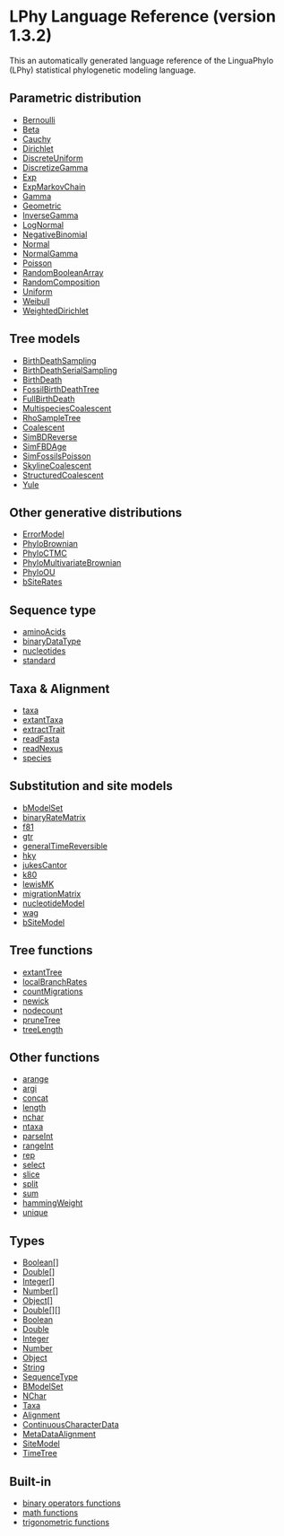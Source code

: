 LPhy Language Reference (version 1.3.2)
=======================================
This an automatically generated language reference of the LinguaPhylo (LPhy) statistical phylogenetic modeling language.

Parametric distribution
-----------------------
- [Bernoulli](parametric/Bernoulli.md)
- [Beta](parametric/Beta.md)
- [Cauchy](parametric/Cauchy.md)
- [Dirichlet](parametric/Dirichlet.md)
- [DiscreteUniform](parametric/DiscreteUniform.md)
- [DiscretizeGamma](parametric/DiscretizeGamma.md)
- [Exp](parametric/Exp.md)
- [ExpMarkovChain](parametric/ExpMarkovChain.md)
- [Gamma](parametric/Gamma.md)
- [Geometric](parametric/Geometric.md)
- [InverseGamma](parametric/InverseGamma.md)
- [LogNormal](parametric/LogNormal.md)
- [NegativeBinomial](parametric/NegativeBinomial.md)
- [Normal](parametric/Normal.md)
- [NormalGamma](parametric/NormalGamma.md)
- [Poisson](parametric/Poisson.md)
- [RandomBooleanArray](parametric/RandomBooleanArray.md)
- [RandomComposition](parametric/RandomComposition.md)
- [Uniform](parametric/Uniform.md)
- [Weibull](parametric/Weibull.md)
- [WeightedDirichlet](parametric/WeightedDirichlet.md)

Tree models
-----------
- [BirthDeathSampling](tree-model/BirthDeathSampling.md)
- [BirthDeathSerialSampling](tree-model/BirthDeathSerialSampling.md)
- [BirthDeath](tree-model/BirthDeath.md)
- [FossilBirthDeathTree](tree-model/FossilBirthDeathTree.md)
- [FullBirthDeath](tree-model/FullBirthDeath.md)
- [MultispeciesCoalescent](tree-model/MultispeciesCoalescent.md)
- [RhoSampleTree](tree-model/RhoSampleTree.md)
- [Coalescent](tree-model/Coalescent.md)
- [SimBDReverse](tree-model/SimBDReverse.md)
- [SimFBDAge](tree-model/SimFBDAge.md)
- [SimFossilsPoisson](tree-model/SimFossilsPoisson.md)
- [SkylineCoalescent](tree-model/SkylineCoalescent.md)
- [StructuredCoalescent](tree-model/StructuredCoalescent.md)
- [Yule](tree-model/Yule.md)

Other generative distributions
------------------------------
- [ErrorModel](distributions/ErrorModel.md)
- [PhyloBrownian](distributions/PhyloBrownian.md)
- [PhyloCTMC](distributions/PhyloCTMC.md)
- [PhyloMultivariateBrownian](distributions/PhyloMultivariateBrownian.md)
- [PhyloOU](distributions/PhyloOU.md)
- [bSiteRates](distributions/bSiteRates.md)

Sequence type
-------------
- [aminoAcids](sequence-type/aminoAcids.md)
- [binaryDataType](sequence-type/binaryDataType.md)
- [nucleotides](sequence-type/nucleotides.md)
- [standard](sequence-type/standard.md)

Taxa & Alignment
----------------
- [taxa](taxa-alignment/taxa.md)
- [extantTaxa](taxa-alignment/extantTaxa.md)
- [extractTrait](taxa-alignment/extractTrait.md)
- [readFasta](taxa-alignment/readFasta.md)
- [readNexus](taxa-alignment/readNexus.md)
- [species](taxa-alignment/species.md)

Substitution and site models
----------------------------
- [bModelSet](subst-site-model/bModelSet.md)
- [binaryRateMatrix](subst-site-model/binaryRateMatrix.md)
- [f81](subst-site-model/f81.md)
- [gtr](subst-site-model/gtr.md)
- [generalTimeReversible](subst-site-model/generalTimeReversible.md)
- [hky](subst-site-model/hky.md)
- [jukesCantor](subst-site-model/jukesCantor.md)
- [k80](subst-site-model/k80.md)
- [lewisMK](subst-site-model/lewisMK.md)
- [migrationMatrix](subst-site-model/migrationMatrix.md)
- [nucleotideModel](subst-site-model/nucleotideModel.md)
- [wag](subst-site-model/wag.md)
- [bSiteModel](subst-site-model/bSiteModel.md)

Tree functions
--------------
- [extantTree](tree-func/extantTree.md)
- [localBranchRates](tree-func/localBranchRates.md)
- [countMigrations](tree-func/countMigrations.md)
- [newick](tree-func/newick.md)
- [nodecount](tree-func/nodecount.md)
- [pruneTree](tree-func/pruneTree.md)
- [treeLength](tree-func/treeLength.md)

Other functions
---------------
- [arange](functions/arange.md)
- [argi](functions/argi.md)
- [concat](functions/concat.md)
- [length](functions/length.md)
- [nchar](functions/nchar.md)
- [ntaxa](functions/ntaxa.md)
- [parseInt](functions/parseInt.md)
- [rangeInt](functions/rangeInt.md)
- [rep](functions/rep.md)
- [select](functions/select.md)
- [slice](functions/slice.md)
- [split](functions/split.md)
- [sum](functions/sum.md)
- [hammingWeight](functions/hammingWeight.md)
- [unique](functions/unique.md)

Types
-----
- [Boolean[]](types/Boolean[].md)
- [Double[]](types/Double[].md)
- [Integer[]](types/Integer[].md)
- [Number[]](types/Number[].md)
- [Object[]](types/Object[].md)
- [Double[][]](types/Double[][].md)
- [Boolean](types/Boolean.md)
- [Double](types/Double.md)
- [Integer](types/Integer.md)
- [Number](types/Number.md)
- [Object](types/Object.md)
- [String](types/String.md)
- [SequenceType](types/SequenceType.md)
- [BModelSet](types/BModelSet.md)
- [NChar](types/NChar.md)
- [Taxa](types/Taxa.md)
- [Alignment](types/Alignment.md)
- [ContinuousCharacterData](types/ContinuousCharacterData.md)
- [MetaDataAlignment](types/MetaDataAlignment.md)
- [SiteModel](types/SiteModel.md)
- [TimeTree](types/TimeTree.md)

Built-in
--------
- [binary operators functions](built-in-binary-operators.md)
- [math functions](built-in-math.md)
- [trigonometric functions](built-in-trigonometry.md)

